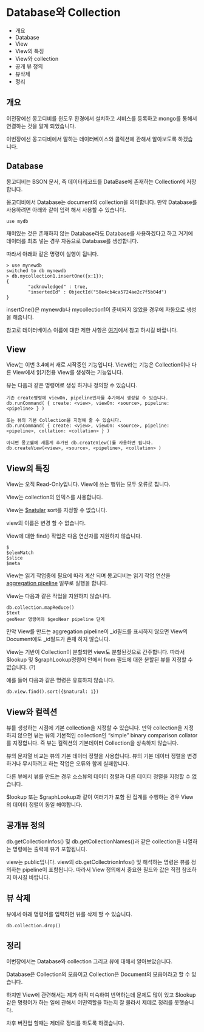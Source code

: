 # Database와 Collection

* 개요
* Database
* View
* View의 특징
* View와 collection
* 공개 뷰 정의
* 뷰삭제
* 정리

## 개요
이전장에선 몽고디비를 윈도우 환경에서 설치하고 서비스를 등록하고 mongo를 통해서 연결하는 것을 알게 되었습니다.

이번장에선 몽고디비에서 말하는 데이터베이스와 콜렉션에 관해서 알아보도록 하겠습니다.

## Database
몽고디비는 BSON 문서, 즉 데이터레코드를 DataBase에 존재하는 Collection에 저장합니다.

몽고디비에서 Database는 document의 collection을 의미합니다. 만약 Database를 사용하려면 아래와 같이 입력 해서 사용할 수 있습니다.

    use mydb
    
재미있는 것은 존재하지 않는 Database라도 Database를 사용하겠다고 하고 거기에 데이터를 최초 넣는 경우 자동으로 Database를 생성합니다.
    
따라서 아래와 같은 명령이 실행이 됩니다.

    > use mynewdb
    switched to db mynewdb
    > db.mycollection1.insertOne({x:1});
    {
            "acknowledged" : true,
            "insertedId" : ObjectId("58e4cb4ca5724ae2c7f5b04d")
    }

insertOne()은 mynewdb나 mycollection1이 준비되지 않았을 경우에 자동으로 생성을 해줍니다.
    
참고로 데이터베이스 이름에 대한 제한 사항은 [여기](https://docs.mongodb.com/manual/reference/limits/#restrictions-on-db-names)에서 참고 하시길 바랍니다.
    
## View
View는 이번 3.4에서 새로 시작중인 기능입니다. View라는 기능은 Collection이나 다른 View에서 읽기전용 View를 생성하는 기능입니다.

뷰는 다음과 같은 명령어로 생성 하거나 정의할 수 있습니다.

    기존 create명령에 viewOn, pipeline인자를 추가해서 생성할 수 있습니다.
    db.runCommand( { create: <view>, viewOn: <source>, pipeline: <pipeline> } )
     
    또는 뷰의 기본 Collection을 지정해 줄 수 있습니다.
    db.runCommand( { create: <view>, viewOn: <source>, pipeline: <pipeline>, collation: <collation> } )
     
    아니면 몽고쉘에 새롭게 추가된 db.createView()를 사용하면 됩니다.
    db.createView(<view>, <source>, <pipeline>, <collation> )

## View의 특징
    
View는 오직 Read-Only입니다. View에 쓰는 행위는 모두 오류로 칩니다.

View는 collection의 인덱스를 사용합니다.

View는 [$natular](https://docs.mongodb.com/manual/reference/operator/meta/natural/#metaOp._S_natural) sort를 지정할 수 없습니다.

view의 이름은 변경 할 수 없습니다.

View에 대한 find() 작업은 다음 연산자를 지원하지 않습니다.

    $
    $elemMatch
    $slice
    $meta

View는 읽기 작업중에 필요에 따라 계산 되며 몽고디비는 읽기 작업 연산을 [aggregation pipeline](https://docs.mongodb.com/manual/core/aggregation-pipeline/) 일부로 실행을 합니다.

View는 다음과 같은 작업을 지원하지 않습니다.

    db.collection.mapReduce()
    $text
    geoNear 명령어와 $geoNear pipeline 단계

먄악 View를 만드는 aggregation pipeline이 _id필드를 표시하지 않으면 View의 Document에도 _id필드가 존재 하지 않습니다.

View는 기반이 Collection이 분할되면 view도 분할된것으로 간주합니다. 따라서 $lookup 및 $graphLookup명령어 안에서 from 필드에 대한 분할된 뷰를 지정할 수 없습니다. (?)

예를 들어 다음과 같은 명령은 유효하지 않습니다.

    db.view.find().sort({$natural: 1})
    
## View와 컬렉션
  
뷰를 생성하는 시점에 기본 collection을 지정할 수 있습니다. 만약 collection을 지정하지 않으면 뷰는 뷰의 기본적인 collection인 “simple” binary comparison collator를 지정합니다. 즉 뷰는 컬렉션의 기본데이터 Collection을 상속하지 않습니다.
   
뷰의 문자열 비교는 뷰의 기본 데이터 정렬을 사용합니다. 뷰의 기본 데이터 정렬을 변경하거나 무시하려고 하는 작업은 오류와 함께 실패합니다.

다른 뷰에서 뷰를 만드는 경우 소스뷰의 데이터 정렬과 다른 데이터 정렬을 지정할 수 없습니다.

$lookup 또는 $graphLookup과 같이 여러기가 포함 된 집계를 수행하는 경우 View의 데이터 정렬이 동일 해야합니다.
       
## 공개뷰 정의
db.getCollectionInfos() 및 db.getCollectionNames()과 같은 collection을 나열하는 명령에는 출력에 뷰가 포함됩니다.        
        
view는 public입니다. view의 db.getCollectrionInfos() 및 해석하는 명령은 뷰를 정의하는 pipeline이 포함됩니다. 따라서 View 정의에서 중요한 필드와 값은 직접 참조하지 마시길 바랍니다.

## 뷰 삭제
뷰에서 아래 명령어를 입력하면 뷰를 삭제 할 수 있습니다.

    db.collection.drop()
        
## 정리
이번장에서는 Database와 collection 그리고 뷰에 대해서 알아보았습니다. 

Database은 Collection의 모음이고 Collection은 Document의 모음이라고 할 수 있습니다.

하지만 View에 관련해서는 제가 아직 미숙하여 번역하는데 문제도 많이 있고 $lookup 같은 명령어가 하는 일에 관해서 어떤역할을 하는지 잘 몰라서 제데로 정리를 못햇습니다.

차후 버전업 할때는 제데로 정리를 하도록 하겠습니다.